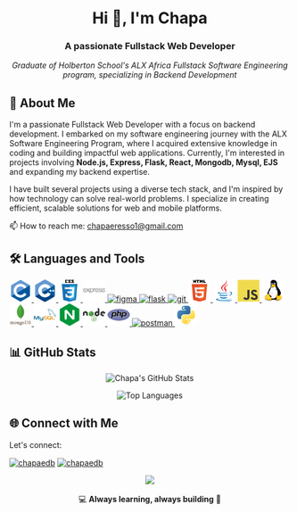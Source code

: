 <!-- Header Section -->
<h1 align="center">Hi 👋, I'm Chapa</h1>
<h3 align="center">A passionate Fullstack Web Developer</h3>

<p align="center">
  <em>Graduate of Holberton School's ALX Africa  Fullstack Software Engineering program, specializing in Backend Development</em>
</p>

<!-- About Me Section -->
<h2>🚀 About Me</h2>
<p>
  I'm a passionate Fullstack Web Developer with a focus on backend development. I embarked on my software engineering journey with the ALX Software Engineering Program, where I acquired extensive knowledge in coding and building impactful web applications. Currently, I'm interested in projects involving <strong> Node.js, Express, Flask, React, Mongodb, Mysql, EJS</strong> and expanding my backend expertise.
</p>
<p>
  I have built several projects using a diverse tech stack, and I'm inspired by how technology can solve real-world problems. I specialize in creating efficient, scalable solutions for web and mobile platforms.
</p>
<p>
  📫 How to reach me: <a href="mailto:chapaeresso1@gmail.com">chapaeresso1@gmail.com</a>
</p>

<!-- Languages & Tools Section -->
<h2>🛠️ Languages and Tools</h2>
<p align="left">
  <a href="https://www.cprogramming.com/" target="_blank" rel="noreferrer"> <img src="https://raw.githubusercontent.com/devicons/devicon/master/icons/c/c-original.svg" alt="c" width="40" height="40"/> </a> 
  <a href="https://www.w3schools.com/cpp/" target="_blank" rel="noreferrer"> <img src="https://raw.githubusercontent.com/devicons/devicon/master/icons/cplusplus/cplusplus-original.svg" alt="cplusplus" width="40" height="40"/> </a> 
  <a href="https://www.w3schools.com/css/" target="_blank" rel="noreferrer"> <img src="https://raw.githubusercontent.com/devicons/devicon/master/icons/css3/css3-original-wordmark.svg" alt="css3" width="40" height="40"/> </a> 
  <a href="https://expressjs.com" target="_blank" rel="noreferrer"> <img src="https://raw.githubusercontent.com/devicons/devicon/master/icons/express/express-original-wordmark.svg" alt="express" width="40" height="40"/> </a> 
  <a href="https://www.figma.com/" target="_blank" rel="noreferrer"> <img src="https://www.vectorlogo.zone/logos/figma/figma-icon.svg" alt="figma" width="40" height="40"/> </a> 
  <a href="https://flask.palletsprojects.com/" target="_blank" rel="noreferrer"> <img src="https://www.vectorlogo.zone/logos/pocoo_flask/pocoo_flask-icon.svg" alt="flask" width="40" height="40"/> </a> 
  <a href="https://git-scm.com/" target="_blank" rel="noreferrer"> <img src="https://www.vectorlogo.zone/logos/git-scm/git-scm-icon.svg" alt="git" width="40" height="40"/> </a> 
  <a href="https://www.w3.org/html/" target="_blank" rel="noreferrer"> <img src="https://raw.githubusercontent.com/devicons/devicon/master/icons/html5/html5-original-wordmark.svg" alt="html5" width="40" height="40"/> </a> 
  <a href="https://www.java.com" target="_blank" rel="noreferrer"> <img src="https://raw.githubusercontent.com/devicons/devicon/master/icons/java/java-original.svg" alt="java" width="40" height="40"/> </a> 
  <a href="https://developer.mozilla.org/en-US/docs/Web/JavaScript" target="_blank" rel="noreferrer"> <img src="https://raw.githubusercontent.com/devicons/devicon/master/icons/javascript/javascript-original.svg" alt="javascript" width="40" height="40"/> </a> 
  <a href="https://www.linux.org/" target="_blank" rel="noreferrer"> <img src="https://raw.githubusercontent.com/devicons/devicon/master/icons/linux/linux-original.svg" alt="linux" width="40" height="40"/> </a> 
  <a href="https://www.mongodb.com/" target="_blank" rel="noreferrer"> <img src="https://raw.githubusercontent.com/devicons/devicon/master/icons/mongodb/mongodb-original-wordmark.svg" alt="mongodb" width="40" height="40"/> </a> 
  <a href="https://www.mysql.com/" target="_blank" rel="noreferrer"> <img src="https://raw.githubusercontent.com/devicons/devicon/master/icons/mysql/mysql-original-wordmark.svg" alt="mysql" width="40" height="40"/> </a> 
  <a href="https://www.nginx.com" target="_blank" rel="noreferrer"> <img src="https://raw.githubusercontent.com/devicons/devicon/master/icons/nginx/nginx-original.svg" alt="nginx" width="40" height="40"/> </a> 
  <a href="https://nodejs.org" target="_blank" rel="noreferrer"> <img src="https://raw.githubusercontent.com/devicons/devicon/master/icons/nodejs/nodejs-original-wordmark.svg" alt="nodejs" width="40" height="40"/> </a> 
  <a href="https://www.php.net" target="_blank" rel="noreferrer"> <img src="https://raw.githubusercontent.com/devicons/devicon/master/icons/php/php-original.svg" alt="php" width="40" height="40"/> </a> 
  <a href="https://postman.com" target="_blank" rel="noreferrer"> <img src="https://www.vectorlogo.zone/logos/getpostman/getpostman-icon.svg" alt="postman" width="40" height="40"/> </a> 
  <a href="https://www.python.org" target="_blank" rel="noreferrer"> <img src="https://raw.githubusercontent.com/devicons/devicon/master/icons/python/python-original.svg" alt="python" width="40" height="40"/> </a> 
</p>

<!-- Projects Section -->

<!-- GitHub Stats & Highlights Section -->
<h2>📊 GitHub Stats</h2>
<p align="center">
  <img src="https://github-readme-stats.vercel.app/api?username=chapaedb&show_icons=true&theme=radical" alt="Chapa's GitHub Stats" />
</p>
<p align="center">
  <img src="https://github-readme-stats.vercel.app/api/top-langs/?username=chapaedb&layout=compact&theme=radical" alt="Top Languages" />
</p>

<!-- Connect Section -->
<h2>🌐 Connect with Me</h2>
<p>
  Let's connect:
</p>
<p align="left">
  <a href="https://linkedin.com/in/chapaedb" target="blank"><img align="center" src="https://raw.githubusercontent.com/rahuldkjain/github-profile-readme-generator/master/src/images/icons/Social/linked-in-alt.svg" alt="chapaedb" height="30" width="40" /></a>
  <a href="https://leetcode.com/u/chapaedb/" target="blank"><img align="center" src="https://raw.githubusercontent.com/rahuldkjain/github-profile-readme-generator/master/src/images/icons/Social/leet-code.svg" alt="chapaedb" height="30" width="40" /></a>
</p>

<!-- Footer -->
<p align="center">
  <a href="https://visitcount.itsvg.in">
    <img src="https://visitcount.itsvg.in/api?id=chapaedb&label=Profile%20Views&pretty=false" />
  </a>
</p>
<p align="center">
  💻 <strong>Always learning, always building</strong> 🌱
</p>
